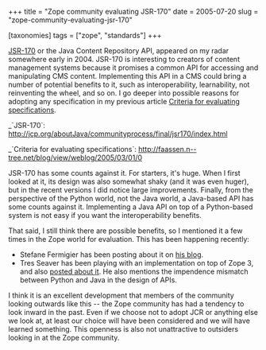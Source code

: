 +++
title = "Zope community evaluating JSR-170"
date = 2005-07-20
slug = "zope-community-evaluating-jsr-170"

[taxonomies]
tags = ["zope", "standards"]
+++

[JSR-170](https://jcp.org/en/jsr/detail?id=170) or the Java Content Repository
API, appeared on my radar somewhere early in 2004. JSR-170 is interesting to
creators of content management systems because it promises a common API for
accessing and manipulating CMS content. Implementing this API in a CMS could
bring a number of potential benefits to it, such as interoperability,
learnability, not reinventing the wheel, and so on. I go deeper into possible
reasons for adopting any specification in my previous article [Criteria for
evaluating specifications](posts/criteria-for-evaluating-specifications/).

\_\`JSR-170\`:
<http://jcp.org/aboutJava/communityprocess/final/jsr170/index.html>

\_\`Criteria for evaluating specifications\`:
<http://faassen.n--tree.net/blog/view/weblog/2005/03/01/0>

JSR-170 has some counts against it. For starters, it's huge. When I
first looked at it, its design was also somewhat shaky (and it was even
huger), but in the recent versions I did notice large improvements.
Finally, from the perspective of the Python world, not the Java world, a
Java-based API has some counts against it. Implementing a Java API on
top of a Python-based system is not easy if you want the
interoperability benefits.

That said, I still think there are possible benefits, so I mentioned it
a few times in the Zope world for evaluation. This has been happening
recently:

- Stefane Fermigier has been posting about it on [his
  blog](http://blogs.nuxeo.com/sections/blogs/fermigier/2005_06_25_jsr_170_java_content).
- Tres Seaver has been playing with an implementation on top of Zope 3,
  and also [posted about
  it](http://palladion.com/home/tseaver/obzervationz/jsr170_doodling_20050711).
  He also mentions the impendence mismatch between Python and Java in
  the design of APIs.

I think it is an excellent development that members of the community
looking outwards like this -- the Zope community has had a tendency to
look inward in the past. Even if we choose not to adopt JCR or anything
else we look at, at least our choice will have been considered and we
will have learned something. This openness is also not unattractive to
outsiders looking in at the Zope community.

